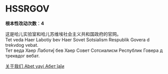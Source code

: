 HSSRGOV
======

**根本性改动次数**：**4**

这是哈儿实验室和哈儿苏维埃社会主义共和国政府的官网。  
Tet veda Haer Labotiy bev Haer Sovet  Sotsialism Respublik Govera d trekvdog vebat.  
Тет веда Хаер Лаботиĵ бев Хаер Совет Сотсиалисм Республик Говера д треквдог вебат.

[关于我们 Abet yayi Абет ĵаĵи](https://hssrgov.github.io/about/)
